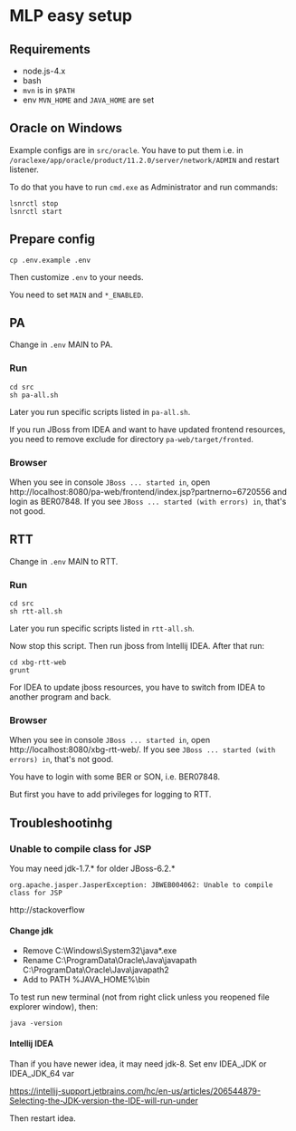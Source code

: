 # MLP easy setup

## Requirements

- node.js-4.x
- bash
- `mvn` is in `$PATH`
- env `MVN_HOME` and `JAVA_HOME` are set

## Oracle on Windows

Example configs are in `src/oracle`. You have to put them i.e. in `/oraclexe/app/oracle/product/11.2.0/server/network/ADMIN` and restart listener.

To do that you have to run `cmd.exe` as Administrator and run commands:

```
lsnrctl stop
lsnrctl start
```

## Prepare config

`cp .env.example .env`

Then customize `.env` to your needs.

You need to set `MAIN` and `*_ENABLED`.

## PA

Change in `.env` MAIN to PA.

### Run

```
cd src
sh pa-all.sh
```

Later you run specific scripts listed in `pa-all.sh`.

If you run JBoss from IDEA and want to have updated frontend resources, you need to remove exclude for directory `pa-web/target/fronted`.

### Browser

When you see in console `JBoss ... started in`, open http://localhost:8080/pa-web/frontend/index.jsp?partnerno=6720556 and login as BER07848. If you see `JBoss ... started (with errors) in`, that's not good.

## RTT

Change in `.env` MAIN to RTT.

### Run

```
cd src
sh rtt-all.sh
```

Later you run specific scripts listed in `rtt-all.sh`.

Now stop this script. Then run jboss from Intellij IDEA. After that run:

```
cd xbg-rtt-web
grunt
```

For IDEA to update jboss resources, you have to switch from IDEA to another program and back.

### Browser

When you see in console `JBoss ... started in`, open http://localhost:8080/xbg-rtt-web/. If you see `JBoss ... started (with errors) in`, that's not good.

You have to login with some BER or SON, i.e. BER07848.

But first you have to add privileges for logging to RTT.

## Troubleshootinhg

### Unable to compile class for JSP

You may need jdk-1.7.* for older JBoss-6.2.*

`org.apache.jasper.JasperException: JBWEB004062: Unable to compile class for JSP`

http://stackoverflow

#### Change jdk

- Remove C:\Windows\System32\java*.exe
- Rename C:\ProgramData\Oracle\Java\javapath C:\ProgramData\Oracle\Java\javapath2
- Add to PATH %JAVA_HOME%\bin

To test run new terminal (not from right click unless you reopened file explorer window), then:

`java -version`


#### Intellij IDEA


Than if you have newer idea, it may need jdk-8. Set env IDEA_JDK or IDEA_JDK_64 var

https://intellij-support.jetbrains.com/hc/en-us/articles/206544879-Selecting-the-JDK-version-the-IDE-will-run-under

Then restart idea.
